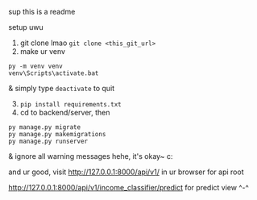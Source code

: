 sup this is a readme

setup uwu

1. git clone lmao `git clone <this_git_url>`
2. make ur venv

```
py -m venv venv
venv\Scripts\activate.bat
```
& simply type `deactivate` to quit

3. `pip install requirements.txt`
4. cd to backend/server, then 
```
py manage.py migrate
py manage.py makemigrations
py manage.py runserver
``` 
& ignore all warning messages hehe, it's okay~ c:

and ur good, visit http://127.0.0.1:8000/api/v1/ in ur browser for api root

http://127.0.0.1:8000/api/v1/income_classifier/predict for predict view ^-^